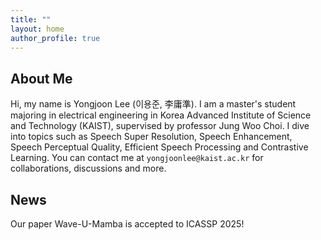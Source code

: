```yaml
---
title: ""
layout: home
author_profile: true
---
```


## About Me

Hi, my name is Yongjoon Lee (이용준, 李庸準). I am a master's student majoring in electrical engineering in Korea Advanced Institute of Science and Technology (KAIST), supervised by professor Jung Woo Choi. I dive into topics such as Speech Super Resolution, Speech Enhancement, Speech Perceptual Quality, Efficient Speech Processing and Contrastive Learning. You can contact me at `yongjoonlee@kaist.ac.kr` for collaborations, discussions and more.


## News

Our paper Wave-U-Mamba is accepted to ICASSP 2025! 
